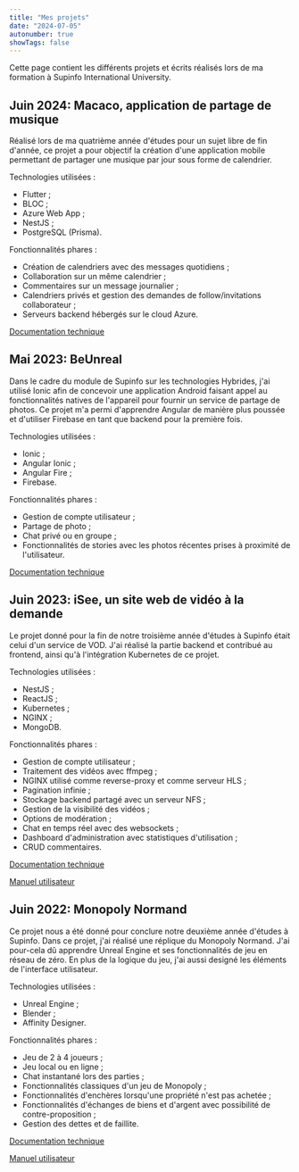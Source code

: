 ```yaml
---
title: "Mes projets"
date: "2024-07-05"
autonumber: true
showTags: false
---
```


Cette page contient les différents projets et écrits réalisés lors de ma formation à Supinfo International University.

## Juin 2024: Macaco, application de partage de musique

Réalisé lors de ma quatrième année d'études pour un sujet libre de fin d'année, ce projet a pour objectif la création d'une application mobile permettant de partager une musique par jour sous forme de calendrier.

Technologies utilisées :

- Flutter ;
- BLOC ;
- Azure Web App ;
- NestJS ;
- PostgreSQL (Prisma).

Fonctionnalités phares :

- Création de calendriers avec des messages quotidiens ;
- Collaboration sur un même calendrier ;
- Commentaires sur un message journalier ;
- Calendriers privés et gestion des demandes de follow/invitations collaborateur ;
- Serveurs backend hébergés sur le cloud Azure.

[Documentation technique](/mon-portfolio/project_pdfs/macaco_doc.pdf)

## Mai 2023: BeUnreal

Dans le cadre du module de Supinfo sur les technologies Hybrides, j'ai utilisé Ionic afin de concevoir une application Android faisant appel au fonctionnalités natives de l'appareil pour fournir un service de partage de photos. Ce projet m'a permi d'apprendre Angular de manière plus poussée et d'utiliser Firebase en tant que backend pour la première fois.

Technologies utilisées :

- Ionic ;
- Angular Ionic ;
- Angular Fire ;
- Firebase.

Fonctionnalités phares :

- Gestion de compte utilisateur ;
- Partage de photo ;
- Chat privé ou en groupe ;
- Fonctionnalités de stories avec les photos récentes prises à proximité de l'utilisateur.

[Documentation technique](/mon-portfolio/project_pdfs/beunreal_doc.pdf)

## Juin 2023: iSee, un site web de vidéo à la demande

Le projet donné pour la fin de notre troisième année d'études à Supinfo était celui d'un service de VOD. J'ai réalisé la partie backend et contribué au frontend, ainsi qu'à l'intégration Kubernetes de ce projet.

Technologies utilisées :

- NestJS ;
- ReactJS ;
- Kubernetes ;
- NGINX ;
- MongoDB.

Fonctionnalités phares :

- Gestion de compte utilisateur ;
- Traitement des vidéos avec ffmpeg ;
- NGINX utilisé comme reverse-proxy et comme serveur HLS ;
- Pagination infinie ;
- Stockage backend partagé avec un serveur NFS ;
- Gestion de la visibilité des vidéos ;
- Options de modération ;
- Chat en temps réel avec des websockets ;
- Dashboard d'administration avec statistiques d'utilisation ;
- CRUD commentaires.

[Documentation technique](/mon-portfolio/project_pdfs/isee_doc.pdf)

[Manuel utilisateur](/mon-portfolio/project_pdfs/isee_manual.pdf)

## Juin 2022: Monopoly Normand

Ce projet nous a été donné pour conclure notre deuxième année d'études à Supinfo. Dans ce projet, j'ai réalisé une réplique du Monopoly Normand. J'ai pour-cela dû apprendre Unreal Engine et ses fonctionnalités de jeu en réseau de zéro. En plus de la logique du jeu, j'ai aussi designé les éléments de l'interface utilisateur.

Technologies utilisées :

- Unreal Engine ;
- Blender ;
- Affinity Designer.

Fonctionnalités phares :

- Jeu de 2 à 4 joueurs ;
- Jeu local ou en ligne ;
- Chat instantané lors des parties ;
- Fonctionnalités classiques d'un jeu de Monopoly ;
- Fonctionnalités d'enchères lorsqu'une propriété n'est pas achetée ;
- Fonctionnalités d'échanges de biens et d'argent avec possibilité de contre-proposition ;
- Gestion des dettes et de faillite.

[Documentation technique](/mon-portfolio/project_pdfs/monopoly_doc.pdf)

[Manuel utilisateur](/mon-portfolio/project_pdfs/monopoly_manual.pdf)